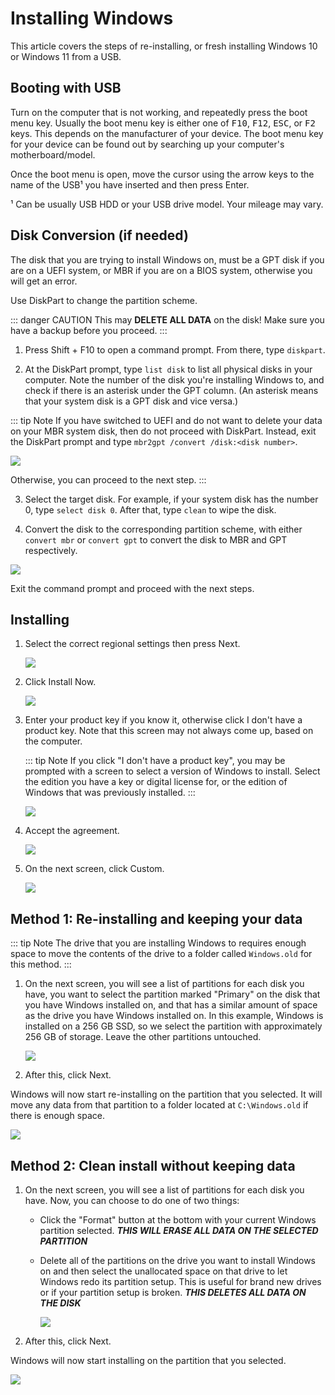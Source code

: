 # Installing Windows

This article covers the steps of re-installing, or fresh installing Windows 10 or Windows 11 from a USB.

## Booting with USB

Turn on the computer that is not working, and repeatedly press the boot menu key. Usually the boot menu key is either one of <kbd>F10</kbd>, <kbd>F12</kbd>, <kbd>ESC</kbd>, or <kbd>F2</kbd> keys. This depends on the manufacturer of your device. The boot menu key for your device can be found out by searching up your computer's motherboard/model.

Once the boot menu is open, move the cursor using the arrow keys to the name of the USB¹ you have inserted and then press Enter.

¹ Can be usually USB HDD or your USB drive model. Your mileage may vary.

## Disk Conversion (if needed)

The disk that you are trying to install Windows on, must be a GPT disk if you are on a UEFI system, or MBR if you are on a BIOS system, otherwise you will get an error.

Use DiskPart to change the partition scheme.

::: danger CAUTION
This may **DELETE ALL DATA** on the disk! Make sure you have a backup before you proceed.
:::
1. Press Shift + F10 to open a command prompt. From there, type `diskpart`.

2. At the DiskPart prompt, type `list disk` to list all physical disks in your computer. Note the number of the disk you're installing Windows to, and check if there is an asterisk under the GPT column. (An asterisk means that your system disk is a GPT disk and vice versa.)

::: tip Note
If you have switched to UEFI and do not want to delete your data on your MBR system disk, then do not proceed with DiskPart. Instead, exit the DiskPart prompt and type `mbr2gpt /convert /disk:<disk number>`.
   
![](./img/installing-windows/mbr2gpt.png)

Otherwise, you can proceed to the next step.
:::

3. Select the target disk. For example, if your system disk has the number 0, type `select disk 0`. After that, type `clean` to wipe the disk.

4. Convert the disk to the corresponding partition scheme, with either `convert mbr` or `convert gpt` to convert the disk to MBR and GPT respectively.
   
  ![](./img/installing-windows/gpt.png)

   Exit the command prompt and proceed with the next steps.

## Installing

1. Select the correct regional settings then press Next.

   ![](./img/installing-windows/chooselanguage.png)

2. Click Install Now.

   ![](./img/installing-windows/installnow.png)

3. Enter your product key if you know it, otherwise click I don't have a product key. Note that this screen may not always come up, based on the computer.

   ::: tip Note
   If you click "I don't have a product key", you may be prompted with a screen to select a version of Windows to install. Select the edition you have a key or digital license for, or the edition of Windows that was previously installed.
   :::

   ![](./img/installing-windows/productkey.png)

4. Accept the agreement.

   ![](./img/installing-windows/licenseterms.png)

5. On the next screen, click Custom.

   ![](./img/installing-windows/upgradecustom.png)

## Method 1: Re-installing and keeping your data

::: tip Note
The drive that you are installing Windows to requires enough space to move the contents of the drive to a folder called `Windows.old` for this method.
:::

1. On the next screen, you will see a list of partitions for each disk you have, you want to select the partition marked "Primary" on the disk that you have Windows installed on, and that has a similar amount of space as the drive you have Windows installed on. In this example, Windows is installed on a 256 GB SSD, so we select the partition with approximately 256 GB of storage. Leave the other partitions untouched.

   ![](./img/installing-windows/custompartitionmanager.png)

2. After this, click Next.

Windows will now start re-installing on the partition that you selected. It will move any data from that partition to a folder located at `C:\Windows.old` if there is enough space.

![](./img/installing-windows/installing.png)

## Method 2: Clean install without keeping data

1. On the next screen, you will see a list of partitions for each disk you have. Now, you can choose to do one of two things:

   - Click the "Format" button at the bottom with your current Windows partition selected. ***THIS WILL ERASE ALL DATA ON THE SELECTED PARTITION***

   - Delete all of the partitions on the drive you want to install Windows on and then select the unallocated space on that drive to let Windows redo its partition setup. This is useful for brand new drives or if your partition setup is broken. ***THIS DELETES ALL DATA ON THE DISK***

     ![](./img/installing-windows/emptycustompartitionmanager.png)

2. After this, click Next.

Windows will now start installing on the partition that you selected.

![](./img/installing-windows/installing.png)
